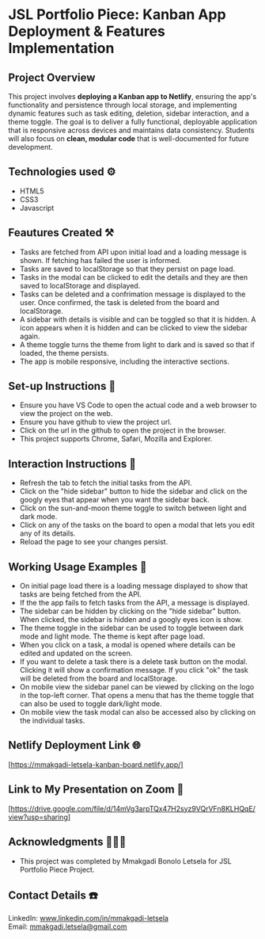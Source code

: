 # JSL Portfolio Piece: Kanban App Deployment & Features Implementation

## Project Overview

This project involves **deploying a Kanban app to Netlify**, ensuring the app's functionality and persistence through local storage, and implementing dynamic features such as task editing, deletion, sidebar interaction, and a theme toggle. The goal is to deliver a fully functional, deployable application that is responsive across devices and maintains data consistency. Students will also focus on **clean, modular code** that is well-documented for future development.

## Technologies used ⚙️
- HTML5
- CSS3
- Javascript

## Feautures Created  ⚒️
- Tasks are fetched from API upon initial load and a loading message is shown. If fetching has failed the user is informed.
- Tasks are saved to localStorage so that they persist on page load.
- Tasks in the modal can be clicked to edit the details and they are then saved to localStorage and displayed.
- Tasks can be deleted and a confrimation message is displayed to the user. Once confirmed, the task is deleted from the board and localStorage.
- A sidebar with details is visible and can be toggled so that it is hidden. A icon appears when it is hidden and can be clicked to view the sidebar again.
- A theme toggle turns the theme from light to dark and is saved so that if loaded, the theme persists.
- The app is mobile responsive, including the interactive sections.


## Set-up Instructions 🚧
- Ensure you have VS Code to open the actual code and a web browser to view the project on the web.
- Ensure you have github to view the project url. 
- Click on the url in the github to open the project in the browser.
- This project supports Chrome, Safari, Mozilla and Explorer.

## Interaction Instructions 🔭
- Refresh the tab to fetch the initial tasks from the API.
- Click on the "hide sidebar" button to hide the sidebar and click on the googly eyes that appear when you want the sidebar back.
- Click on the sun-and-moon theme toggle to switch between light and dark mode.
- Click on any of the tasks on the board to open a modal that lets you edit any of its details.
- Reload the page to see your changes persist.


## Working Usage Examples 💯
- On initial page load there is a loading message displayed to show that tasks are being fetched from the API.
- If the the app fails to fetch tasks from the API, a message is displayed.
- The sidebar can be hidden by clicking on the "hide sidebar" button. When clicked, the sidebar is hidden and a googly eyes icon is show.
- The theme toggle in the sidebar can be used to toggle between dark mode and light mode. The theme is kept after page load.
- When you click on a task, a modal is opened where details can be edited and updated on the screen.
- If you want to delete a task there is a delete task button on the modal. Clicking it will show a confirmation message. If you click "ok" the task will be deleted from the board and localStorage.
- On mobile view the sidebar panel can be viewed by clicking on the logo in the top-left corner. That opens a menu that has the theme toggle that can also be used to toggle dark/light mode.
- On mobile view the task modal can also be accessed also by clicking on the individual tasks. 


## Netlify Deployment Link 🌐
[https://mmakgadi-letsela-kanban-board.netlify.app/]

## Link to My Presentation on Zoom 🎦
[https://drive.google.com/file/d/14mVg3arpTQx47H2syz9VQrVFn8KLHQqE/view?usp=sharing]

## Acknowledgments 🧑‍🤝‍🧑
- This project was completed by Mmakgadi Bonolo Letsela for JSL Portfolio Piece Project.

## Contact Details ☎️
LinkedIn: www.linkedin.com/in/mmakgadi-letsela   
Email:    mmakgadi.letsela@gmail.com
